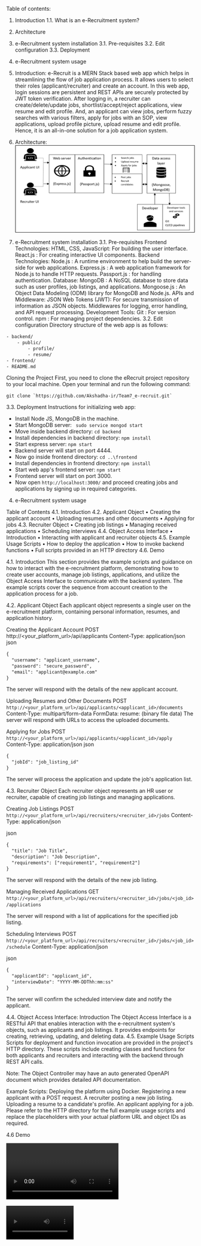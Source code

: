 Table of contents:
1.	Introduction
1.1.	What is an e-Recruitment system?
2.	Architecture
3.	e-Recruitment system installation
3.1.	Pre-requisites
3.2.	Edit configuration
3.3.	Deployment
4.	e-Recruitment system usage
1.	Introduction:
e-Recruit is a MERN Stack based web app which helps in streamlining the flow of job application process. It allows users to select their roles (applicant/recruiter) and create an account. In this web app, login sessions are persistent and REST APIs are securely protected by JWT token verification. After logging in, a recruiter can create/delete/update jobs, shortlist/accept/reject applications, view resume and edit profile. And, an applicant can view jobs, perform fuzzy searches with various filters, apply for jobs with an SOP, view applications, upload profile picture, upload resume and edit profile. Hence, it is an all-in-one solution for a job application system.
2.	Architecture:
![alt text](image.png)

3.	e-Recruitment system installation
3.1.	Pre-requisites
Frontend Technologies:
HTML, CSS, JavaScript: For building the user interface.
React.js : For creating interactive UI components.
Backend Technologies:
Node.js : A runtime environment to help build the server-side for web applications.
Express.js : A web application framework for Node.js to handle HTTP requests.
Passport.js : for handling authentication.
Database:
MongoDB : A NoSQL database to store data such as user profiles, job listings, and applications.
Mongoose.js : An Object Data Modeling (ODM) library for MongoDB and Node.js.
APIs and Middleware:
JSON Web Tokens (JWT): For secure transmission of information as JSON objects.
Middlewares for logging, error handling, and API request processing.
Development Tools:
Git : For version control.
npm : For managing project dependencies.
3.2.	Edit configuration 
Directory structure of the web app is as follows:
```
- backend/
    - public/
        - profile/
        - resume/
- frontend/
- README.md
```
Cloning the Project
First, you need to clone the eRecruit project repository to your local machine. Open your terminal and run the following command:
```
git clone `https://github.com/Akshadha-ir/Team7_e-recruit.git`
```
3.3.	Deployment 
Instructions for initializing web app:

- Install Node JS, MongoDB in the machine.
- Start MongoDB server: ` sudo service mongod start`
- Move inside backend directory: `cd backend`
- Install dependencies in backend directory: `npm install`
- Start express server: `npm start`
- Backend server will start on port 4444.
- Now go inside frontend directory: `cd ..\frontend`
- Install dependencies in frontend directory: `npm install`
- Start web app's frontend server: `npm start`
- Frontend server will start on port 3000.
- Now open `http://localhost:3000/` and proceed creating jobs and applications by signing up in required categories.
4.	e-Recruitment system usage

Table of Contents
4.1.	Introduction
4.2.	Applicant Object
•	Creating the applicant account
•	Uploading resumes and other documents
•	Applying for jobs
4.3.	Recruiter Object
•	Creating job listings
•	Managing received applications
•	Scheduling interviews
4.4.	Object Access Interface
•	Introduction
•	Interacting with applicant and recruiter objects
4.5.	Example Usage Scripts
•	How to deploy the application
•	How to invoke backend functions
•	Full scripts provided in an HTTP directory
4.6.	Demo

4.1. Introduction
This section provides the example scripts and guidance on how to interact with the e-recruitment platform, demonstrating how to create user accounts, manage job listings, applications, and utilize the Object Access Interface to communicate with the backend system. The example scripts cover the sequence from account creation to the application process for a job.

4.2. Applicant Object
Each applicant object represents a single user on the e-recruitment platform, containing personal information, resumes, and application history.

Creating the Applicant Account
POST http://<your_platform_url>/api/applicants
Content-Type: application/json
json
```
{
  "username": "applicant_username",
  "password": "secure_password",
  "email": "applicant@example.com"
}
```
The server will respond with the details of the new applicant account.

Uploading Resumes and Other Documents
POST `http://<your_platform_url>/api/applicants/<applicant_id>/documents`
Content-Type: multipart/form-data
FormData:
resume: (binary file data)
The server will respond with URLs to access the uploaded documents.

Applying for Jobs
POST `http://<your_platform_url>/api/applicants/<applicant_id>/apply`
Content-Type: application/json
json
```
{
  "jobId": "job_listing_id"
}
```
The server will process the application and update the job's application list.

4.3. Recruiter Object
Each recruiter object represents an HR user or recruiter, capable of creating job listings and managing applications.

Creating Job Listings
POST `http://<your_platform_url>/api/recruiters/<recruiter_id>/jobs`
Content-Type: application/json

json
```
{
  "title": "Job Title",
  "description": "Job Description",
  "requirements": ["requirement1", "requirement2"]
}
```
The server will respond with the details of the new job listing.

Managing Received Applications
GET `http://<your_platform_url>/api/recruiters/<recruiter_id>/jobs/<job_id>/applications`

The server will respond with a list of applications for the specified job listing.

Scheduling Interviews
POST `http://<your_platform_url>/api/recruiters/<recruiter_id>/jobs/<job_id>/schedule`
Content-Type: application/json

json
```
{
  "applicantId": "applicant_id",
  "interviewDate": "YYYY-MM-DDThh:mm:ss"
}
```
The server will confirm the scheduled interview date and notify the applicant.

4.4. Object Access Interface:
Introduction
The Object Access Interface is a RESTful API that enables interaction with the e-recruitment system's objects, such as applicants and job listings. It provides endpoints for creating, retrieving, updating, and deleting data.
4.5. Example Usage Scripts
Scripts for deployment and function invocation are provided in the project's HTTP directory. These scripts include creating classes and functions for both applicants and recruiters and interacting with the backend through REST API calls.

Note: The Object Controller may have an auto generated OpenAPI document which provides detailed API documentation.

Example Scripts:
Deploying the platform using Docker.
Registering a new applicant with a POST request.
A recruiter posting a new job listing.
Uploading a resume to a candidate's profile.
An applicant applying for a job.
Please refer to the HTTP directory for the full example usage scripts and replace the placeholders with your actual platform URL and object IDs as required.

4.6 Demo

<video controls src="Demo.mp4" title="Title"></video>

<video src='Demo.mp4' width=180/>

https://github.com/Akshadha-ir/Team7_e-recruit/assets/69059371/c2f05935-74ee-4bf0-a8d9-2725d7dbb056
https://github.com/Akshadha-ir/Team7_e-recruit/assets/69059371/83b7f840-15c8-4d93-8ee0-071bd2a537ee

